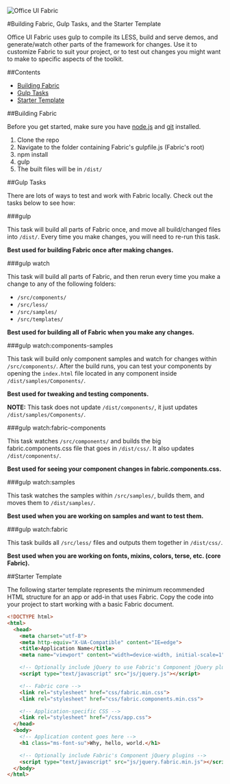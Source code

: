 ![Office UI Fabric](http://odux.azurewebsites.net/github/img/OfficeUIFabricLogoBluePadSm-01.png)

#Building Fabric, Gulp Tasks, and the Starter Template

Office UI Fabric uses gulp to compile its LESS, build and serve demos, and generate/watch other parts of the framework for changes. Use it to customize Fabric to suit your project, or to test out changes you might want to make to specific aspects of the toolkit.

##Contents

- [Building Fabric](#building-fabric)
- [Gulp Tasks](#gulp-tasks)
- [Starter Template](#starter-template)

##Building Fabric

Before you get started, make sure you have [node.js](https://nodejs.org/) and [git](https://git-scm.com/) installed.

1. Clone the repo
2. Navigate to the folder containing Fabric's gulpfile.js (Fabric's root)
3. npm install
4. gulp
5. The built files will be in `/dist/`

##Gulp Tasks

There are lots of ways to test and work with Fabric locally. Check out the tasks below to see how:

###gulp

This task will build all parts of Fabric once, and move all build/changed files into `/dist/`. Every time you make changes, you will need to re-run this task.

**Best used for building Fabric once after making changes.**

###gulp watch

This task will build all parts of Fabric, and then rerun every time you make a change to any of the following folders: 
- `/src/components/`
- `/src/less/`
- `/src/samples/`
- `/src/templates/`

**Best used for building all of Fabric when you make any changes.**

###gulp watch:components-samples

This task will build only component samples and watch for changes within `/src/components/`. After the build runs, you can test your components by opening the `index.html` file located in any component inside `/dist/samples/Components/`.

**Best used for tweaking and testing components.**

**NOTE:** This task does not update `/dist/components/`, it just updates `/dist/samples/Components/`.

###gulp watch:fabric-components

This task watches `/src/components/` and builds the big fabric.components.css file that goes in `/dist/css/`. It also updates `/dist/components/`.

**Best used for seeing your component changes in fabric.components.css.**

###gulp watch:samples

This task watches the samples within `/src/samples/`, builds them, and moves them to `/dist/samples/`.

**Best used when you are working on samples and want to test them.**

###gulp watch:fabric

This task builds all `/src/less/` files and outputs them together in `/dist/css/`.

**Best used when you are working on fonts, mixins, colors, terse, etc. (core Fabric).**

##Starter Template

The following starter template represents the minimum recommended HTML structure for an app or add-in that uses Fabric. Copy the code into your project to start working with a basic Fabric document.

```html
<!DOCTYPE html>
<html>
  <head>
    <meta charset="utf-8">
    <meta http-equiv="X-UA-Compatible" content="IE=edge">
    <title>Application Name</title>
    <meta name="viewport" content="width=device-width, initial-scale=1">

    <!-- Optionally include jQuery to use Fabric's Component jQuery plugins -->
    <script type="text/javascript" src="js/jquery.js"></script>

    <!-- Fabric core -->
    <link rel="stylesheet" href="css/fabric.min.css">
    <link rel="stylesheet" href="css/fabric.components.min.css">

    <!-- Application-specific CSS -->
    <link rel="stylesheet" href="/css/app.css">
  </head>
  <body>
    <!-- Application content goes here -->
    <h1 class="ms-font-su">Why, hello, world.</h1>

    <!-- Optionally include Fabric's Component jQuery plugins -->
    <script type="text/javascript" src="js/jquery.fabric.min.js"></script>
  </body>
</html>
```
